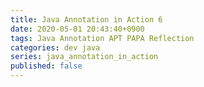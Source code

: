 ```yaml
---
title: Java Annotation in Action 6
date: 2020-05-01 20:43:40+0900
tags: Java Annotation APT PAPA Reflection
categories: dev java
series: java_annotation_in_action
published: false
---
```

